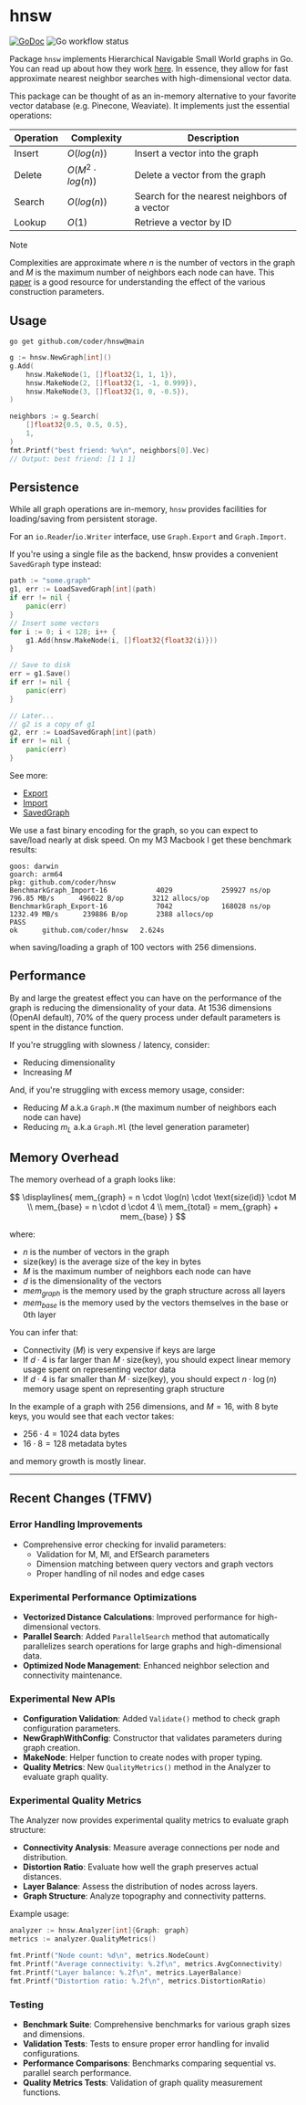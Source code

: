 # hnsw

[![GoDoc](https://godoc.org/github.com/golang/gddo?status.svg)](https://pkg.go.dev/github.com/coder/hnsw@main?utm_source=godoc)
![Go workflow status](https://github.com/coder/hnsw/actions/workflows/go.yaml/badge.svg)

Package `hnsw` implements Hierarchical Navigable Small World graphs in Go. You
can read up about how they work [here](https://www.pinecone.io/learn/series/faiss/hnsw/). In essence,
they allow for fast approximate nearest neighbor searches with high-dimensional
vector data.

This package can be thought of as an in-memory alternative to your favorite
vector database (e.g. Pinecone, Weaviate). It implements just the essential
operations:

| Operation | Complexity            | Description                                  |
| --------- | --------------------- | -------------------------------------------- |
| Insert    | $O(log(n))$           | Insert a vector into the graph               |
| Delete    | $O(M^2 \cdot log(n))$ | Delete a vector from the graph               |
| Search    | $O(log(n))$           | Search for the nearest neighbors of a vector |
| Lookup    | $O(1)$                | Retrieve a vector by ID                      |

> [!NOTE]
> Complexities are approximate where $n$ is the number of vectors in the graph
> and $M$ is the maximum number of neighbors each node can have. This [paper](https://arxiv.org/pdf/1603.09320) is a good resource for understanding the effect of
> the various construction parameters.

## Usage

```text
go get github.com/coder/hnsw@main
```

```go
g := hnsw.NewGraph[int]()
g.Add(
    hnsw.MakeNode(1, []float32{1, 1, 1}),
    hnsw.MakeNode(2, []float32{1, -1, 0.999}),
    hnsw.MakeNode(3, []float32{1, 0, -0.5}),
)

neighbors := g.Search(
    []float32{0.5, 0.5, 0.5},
    1,
)
fmt.Printf("best friend: %v\n", neighbors[0].Vec)
// Output: best friend: [1 1 1]
```

## Persistence

While all graph operations are in-memory, `hnsw` provides facilities for loading/saving from persistent storage.

For an `io.Reader`/`io.Writer` interface, use `Graph.Export` and `Graph.Import`.

If you're using a single file as the backend, hnsw provides a convenient `SavedGraph` type instead:

```go
path := "some.graph"
g1, err := LoadSavedGraph[int](path)
if err != nil {
    panic(err)
}
// Insert some vectors
for i := 0; i < 128; i++ {
    g1.Add(hnsw.MakeNode(i, []float32{float32(i)}))
}

// Save to disk
err = g1.Save()
if err != nil {
    panic(err)
}

// Later...
// g2 is a copy of g1
g2, err := LoadSavedGraph[int](path)
if err != nil {
    panic(err)
}
```

See more:

* [Export](https://pkg.go.dev/github.com/coder/hnsw#Graph.Export)
* [Import](https://pkg.go.dev/github.com/coder/hnsw#Graph.Import)
* [SavedGraph](https://pkg.go.dev/github.com/coder/hnsw#SavedGraph)

We use a fast binary encoding for the graph, so you can expect to save/load
nearly at disk speed. On my M3 Macbook I get these benchmark results:

```text
goos: darwin
goarch: arm64
pkg: github.com/coder/hnsw
BenchmarkGraph_Import-16            4029            259927 ns/op         796.85 MB/s      496022 B/op       3212 allocs/op
BenchmarkGraph_Export-16            7042            168028 ns/op        1232.49 MB/s      239886 B/op       2388 allocs/op
PASS
ok      github.com/coder/hnsw   2.624s
```

when saving/loading a graph of 100 vectors with 256 dimensions.

## Performance

By and large the greatest effect you can have on the performance of the graph
is reducing the dimensionality of your data. At 1536 dimensions (OpenAI default),
70% of the query process under default parameters is spent in the distance function.

If you're struggling with slowness / latency, consider:

* Reducing dimensionality
* Increasing $M$

And, if you're struggling with excess memory usage, consider:

* Reducing $M$ a.k.a `Graph.M` (the maximum number of neighbors each node can have)
* Reducing $m_L$ a.k.a `Graph.Ml` (the level generation parameter)

## Memory Overhead

The memory overhead of a graph looks like:

$$
\displaylines{
mem_{graph} = n \cdot \log(n) \cdot \text{size(id)} \cdot M \\
mem_{base} = n \cdot d \cdot 4 \\
mem_{total} = mem_{graph} + mem_{base}
}
$$

where:

* $n$ is the number of vectors in the graph
* $\text{size(key)}$ is the average size of the key in bytes
* $M$ is the maximum number of neighbors each node can have
* $d$ is the dimensionality of the vectors
* $mem_{graph}$ is the memory used by the graph structure across all layers
* $mem_{base}$ is the memory used by the vectors themselves in the base or 0th layer

You can infer that:

* Connectivity ($M$) is very expensive if keys are large
* If $d \cdot 4$ is far larger than $M \cdot \text{size(key)}$, you should expect linear memory usage spent on representing vector data
* If $d \cdot 4$ is far smaller than $M \cdot \text{size(key)}$, you should expect $n \cdot \log(n)$ memory usage spent on representing graph structure

In the example of a graph with 256 dimensions, and $M = 16$, with 8 byte keys, you would see that each vector takes:

* $256 \cdot 4 = 1024$ data bytes
* $16 \cdot 8 = 128$ metadata bytes

and memory growth is mostly linear.

---

## Recent Changes (TFMV)

### Error Handling Improvements

* Comprehensive error checking for invalid parameters:
  * Validation for M, Ml, and EfSearch parameters
  * Dimension matching between query vectors and graph vectors
  * Proper handling of nil nodes and edge cases

### Experimental Performance Optimizations

* **Vectorized Distance Calculations**: Improved performance for high-dimensional vectors.
* **Parallel Search**: Added `ParallelSearch` method that automatically parallelizes search operations for large graphs and high-dimensional data.
* **Optimized Node Management**: Enhanced neighbor selection and connectivity maintenance.

### Experimental New APIs

* **Configuration Validation**: Added `Validate()` method to check graph configuration parameters.
* **NewGraphWithConfig**: Constructor that validates parameters during graph creation.
* **MakeNode**: Helper function to create nodes with proper typing.
* **Quality Metrics**: New `QualityMetrics()` method in the Analyzer to evaluate graph quality.

### Experimental Quality Metrics

The Analyzer now provides experimental quality metrics to evaluate graph structure:

* **Connectivity Analysis**: Measure average connections per node and distribution.
* **Distortion Ratio**: Evaluate how well the graph preserves actual distances.
* **Layer Balance**: Assess the distribution of nodes across layers.
* **Graph Structure**: Analyze topography and connectivity patterns.

Example usage:

```go
analyzer := hnsw.Analyzer[int]{Graph: graph}
metrics := analyzer.QualityMetrics()

fmt.Printf("Node count: %d\n", metrics.NodeCount)
fmt.Printf("Average connectivity: %.2f\n", metrics.AvgConnectivity)
fmt.Printf("Layer balance: %.2f\n", metrics.LayerBalance)
fmt.Printf("Distortion ratio: %.2f\n", metrics.DistortionRatio)
```

### Testing

* **Benchmark Suite**: Comprehensive benchmarks for various graph sizes and dimensions.
* **Validation Tests**: Tests to ensure proper error handling for invalid configurations.
* **Performance Comparisons**: Benchmarks comparing sequential vs. parallel search performance.
* **Quality Metrics Tests**: Validation of graph quality measurement functions.
